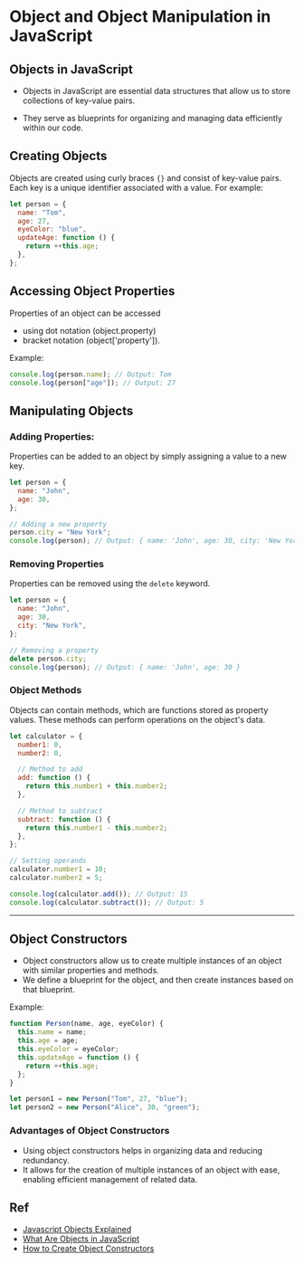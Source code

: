 # Object and Object Manipulation in JavaScript

## Objects in JavaScript

- Objects in JavaScript are essential data structures that allow us to store collections of key-value pairs.

- They serve as blueprints for organizing and managing data efficiently within our code.

## Creating Objects

Objects are created using curly braces `{}` and consist of key-value pairs. Each key is a unique identifier associated with a value. For example:

```javascript
let person = {
  name: "Tom",
  age: 27,
  eyeColor: "blue",
  updateAge: function () {
    return ++this.age;
  },
};
```

## Accessing Object Properties

Properties of an object can be accessed

- using dot notation (object.property)
- bracket notation (object['property']).

Example:

```javascript
console.log(person.name); // Output: Tom
console.log(person["age"]); // Output: 27
```

## Manipulating Objects

### Adding Properties:

Properties can be added to an object by simply assigning a value to a new key.

```javascript
let person = {
  name: "John",
  age: 30,
};

// Adding a new property
person.city = "New York";
console.log(person); // Output: { name: 'John', age: 30, city: 'New York' }
```

### Removing Properties

Properties can be removed using the `delete` keyword.

```javascript
let person = {
  name: "John",
  age: 30,
  city: "New York",
};

// Removing a property
delete person.city;
console.log(person); // Output: { name: 'John', age: 30 }
```

### Object Methods

Objects can contain methods, which are functions stored as property values. These methods can perform operations on the object's data.

```javascript
let calculator = {
  number1: 0,
  number2: 0,

  // Method to add
  add: function () {
    return this.number1 + this.number2;
  },

  // Method to subtract
  subtract: function () {
    return this.number1 - this.number2;
  },
};

// Setting operands
calculator.number1 = 10;
calculator.number2 = 5;

console.log(calculator.add()); // Output: 15
console.log(calculator.subtract()); // Output: 5
```

---

## Object Constructors

- Object constructors allow us to create multiple instances of an object with similar properties and methods.
- We define a blueprint for the object, and then create instances based on that blueprint.

Example:

```javascript
function Person(name, age, eyeColor) {
  this.name = name;
  this.age = age;
  this.eyeColor = eyeColor;
  this.updateAge = function () {
    return ++this.age;
  };
}

let person1 = new Person("Tom", 27, "blue");
let person2 = new Person("Alice", 30, "green");
```

### Advantages of Object Constructors

- Using object constructors helps in organizing data and reducing redundancy.
- It allows for the creation of multiple instances of an object with ease, enabling efficient management of related data.

## Ref

- [Javascript Objects Explained](https://www.youtube.com/watch?v=rLPwCAqyCAE)
- [What Are Objects in JavaScript](https://www.youtube.com/watch?v=4uVwGw317QM)
- [How to Create Object Constructors](https://www.youtube.com/watch?v=e1yBONtbTuA&t=2s)
